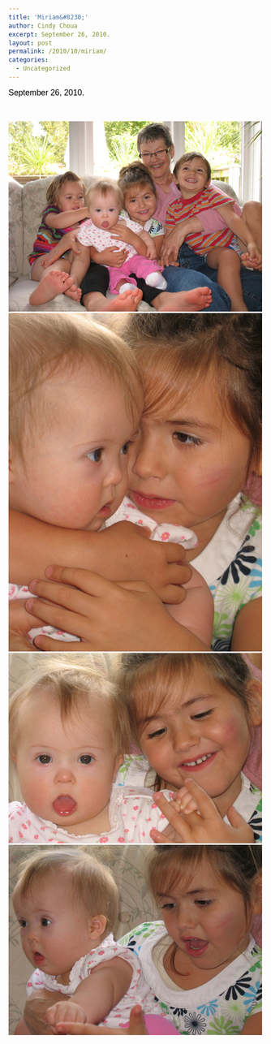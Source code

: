 ```yaml
---
title: 'Miriam&#8230;'
author: Cindy Choua
excerpt: September 26, 2010.
layout: post
permalink: /2010/10/miriam/
categories:
  - Uncategorized
---
```

<div style="font-family:arial, helvetica, sans-serif;font-size:12pt;color:#000000;">
  <div>
    September 26, 2010.
  </div>
  
  <p />
</div>

&nbsp; 

<div class='p_embed p_image_embed'>
  <a href="/wp-content/uploads/2010/10/img_4320-scaled-1000.jpg"><img alt="Img_4320" height="375" src="/wp-content/uploads/2010/10/img_4320-scaled-1000.jpg?w=300" width="500" /></a><a href="/wp-content/uploads/2010/10/img_4323-scaled-1000.jpg"><img alt="Img_4323" height="667" src="/wp-content/uploads/2010/10/img_4323-scaled-1000.jpg?w=225" width="500" /></a><a href="/wp-content/uploads/2010/10/img_4326-scaled-1000.jpg"><img alt="Img_4326" height="375" src="/wp-content/uploads/2010/10/img_4326-scaled-1000.jpg?w=300" width="500" /></a><a href="/wp-content/uploads/2010/10/img_4327-scaled-1000.jpg"><img alt="Img_4327" height="375" src="/wp-content/uploads/2010/10/img_4327-scaled-1000.jpg?w=300" width="500" /></a>
</div>